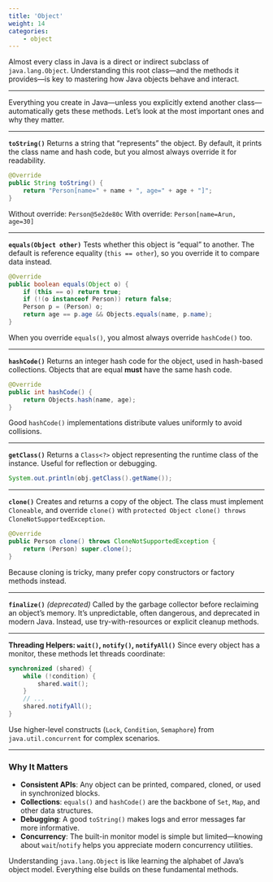 ```yaml
---
title: 'Object'
weight: 14
categories:
    - object
---
```


Almost every class in Java is a direct or indirect subclass of `java.lang.Object`. Understanding this root class—and the methods it provides—is key to mastering how Java objects behave and interact.

---

Everything you create in Java—unless you explicitly extend another class—automatically gets these methods. Let’s look at the most important ones and why they matter.

---

**`toString()`**
Returns a string that “represents” the object. By default, it prints the class name and hash code, but you almost always override it for readability.

```java
@Override
public String toString() {
    return "Person[name=" + name + ", age=" + age + "]";
}
```

Without override: `Person@5e2de80c`
With override: `Person[name=Arun, age=30]`

---

**`equals(Object other)`**
Tests whether this object is “equal” to another. The default is reference equality (`this == other`), so you override it to compare data instead.

```java
@Override
public boolean equals(Object o) {
    if (this == o) return true;
    if (!(o instanceof Person)) return false;
    Person p = (Person) o;
    return age == p.age && Objects.equals(name, p.name);
}
```

When you override `equals()`, you almost always override `hashCode()` too.

---

**`hashCode()`**
Returns an integer hash code for the object, used in hash-based collections. Objects that are equal **must** have the same hash code.

```java
@Override
public int hashCode() {
    return Objects.hash(name, age);
}
```

Good `hashCode()` implementations distribute values uniformly to avoid collisions.

---

**`getClass()`**
Returns a `Class<?>` object representing the runtime class of the instance. Useful for reflection or debugging.

```java
System.out.println(obj.getClass().getName());
```

---

**`clone()`**
Creates and returns a copy of the object. The class must implement `Cloneable`, and override `clone()` with `protected Object clone() throws CloneNotSupportedException`.

```java
@Override
public Person clone() throws CloneNotSupportedException {
    return (Person) super.clone();
}
```

Because cloning is tricky, many prefer copy constructors or factory methods instead.

---

**`finalize()`** *(deprecated)*
Called by the garbage collector before reclaiming an object’s memory. It’s unpredictable, often dangerous, and deprecated in modern Java. Instead, use try-with-resources or explicit cleanup methods.

---

**Threading Helpers: `wait()`, `notify()`, `notifyAll()`**
Since every object has a monitor, these methods let threads coordinate:

```java
synchronized (shared) {
    while (!condition) {
        shared.wait();
    }
    // ...
    shared.notifyAll();
}
```

Use higher-level constructs (`Lock`, `Condition`, `Semaphore`) from `java.util.concurrent` for complex scenarios.

---

### Why It Matters

* **Consistent APIs**: Any object can be printed, compared, cloned, or used in synchronized blocks.
* **Collections**: `equals()` and `hashCode()` are the backbone of `Set`, `Map`, and other data structures.
* **Debugging**: A good `toString()` makes logs and error messages far more informative.
* **Concurrency**: The built-in monitor model is simple but limited—knowing about `wait`/`notify` helps you appreciate modern concurrency utilities.

Understanding `java.lang.Object` is like learning the alphabet of Java’s object model. Everything else builds on these fundamental methods.
